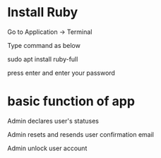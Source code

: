 # Install Ruby

Go to Application -> Terminal

Type command as below

sudo apt install ruby-full 

press enter and enter your password

# basic function of app
Admin declares user's statuses

Admin resets and resends user confirmation email

Admin unlock user account
